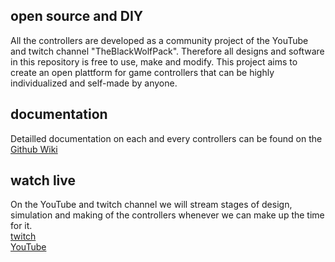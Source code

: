 ## open source and DIY
All the controllers are developed as a community project of the YouTube and twitch channel "TheBlackWolfPack". Therefore all designs and software in this repository is free to use, make and modify. This project aims to create an open plattform for game controllers that can be highly individualized and self-made by anyone.

## documentation
Detailled documentation on each and every controllers can be found on the [Github Wiki](https://github.com/TheBlackWolfPack/WolfControllers/wiki)

## watch live
On the YouTube and twitch channel we will stream stages of design, simulation and making of the controllers whenever we can make up the time for it.  
[twitch](https://twitch.tv/theblackwolfpack)  
[YouTube](https://www.youtube.com/channel/UCybBZklts9ZAeHsiiW_aS8A)
